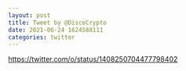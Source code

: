 ```yaml
--- 
layout: post 
title: Tweet by @DiscoCrypto 
date: 2021-06-24 1624588111 
categories: twitter 
--- 
```

https://twitter.com/o/status/1408250704477798402